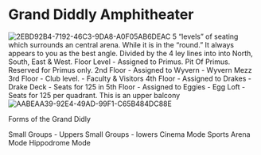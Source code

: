 # Grand Diddly Amphitheater



![2EBD92B4-7192-46C3-9DA8-A0F05AB6DEAC](images/2EBD92B4-7192-46C3-9DA8-A0F05AB6DEAC.png)
	5 “levels” of seating which surrounds an central arena. While it is in the “round.” It always appears to you as the best angle. Divided by the 4 ley lines into into North, South, East & West.
	Floor Level - Assigned to Primus. Pit Of Primus. Reserved for Primus only.
	2nd Floor  - Assigned to Wyvern - Wyvern Mezz
	3rd Floor - Club level. - Faculty & Visitors
	4th Floor - Assigned to Drakes - Drake Deck - Seats for 125 in
	5th Floor - Assigned to Eggies - Egg Loft - Seats for 125 per quadrant. This is an upper balcony
![AABEAA39-92E4-49AD-99F1-C65B484DC88E](images/AABEAA39-92E4-49AD-99F1-C65B484DC88E.png)


Forms of the Grand Didly

Small Groups - Uppers
Small Groups - lowers
Cinema Mode
Sports Arena Mode
Hippodrome Mode

